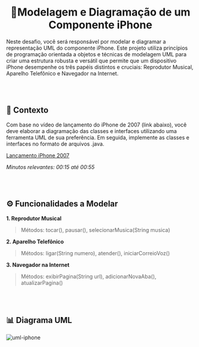<h1 align="center">📱​Modelagem e Diagramação de um Componente iPhone</h1>
Neste desafio, você será responsável por modelar e diagramar a representação UML do componente iPhone. Este projeto utiliza princípios de programação orientada a objetos e técnicas de modelagem UML para criar uma estrutura robusta e versátil que permite que um dispositivo iPhone desempenhe os três papéis distintos e cruciais: Reprodutor Musical, Aparelho Telefônico e Navegador na Internet.

<br/><br/>

## ​📖​ Contexto
Com base no vídeo de lançamento do iPhone de 2007 (link abaixo), você deve elaborar a diagramação das classes e interfaces utilizando uma ferramenta UML de sua preferência. Em seguida, implemente as classes e interfaces no formato de arquivos .java.

[Lançamento iPhone 2007](https://www.youtube.com/watch?v=9ou608QQRq8&ab_channel=TuchilaRino)

_Minutos relevantes: 00:15 até 00:55_

<br/><br/>

## ​⚙️​ Funcionalidades a Modelar
**1. Reprodutor Musical**
>Métodos: tocar(), pausar(), selecionarMusica(String musica)

**2. Aparelho Telefônico**
>Métodos: ligar(String numero), atender(), iniciarCorreioVoz()

**3. Navegador na Internet**
>Métodos: exibirPagina(String url), adicionarNovaAba(), atualizarPagina()

<br/><br/>

## ​📊​ Diagrama UML
![uml-iphone](https://github.com/nashEm8/diagramacao-classes-dio/assets/101338996/f19616dc-938c-4115-bc8b-6fc7d5abaf15)

